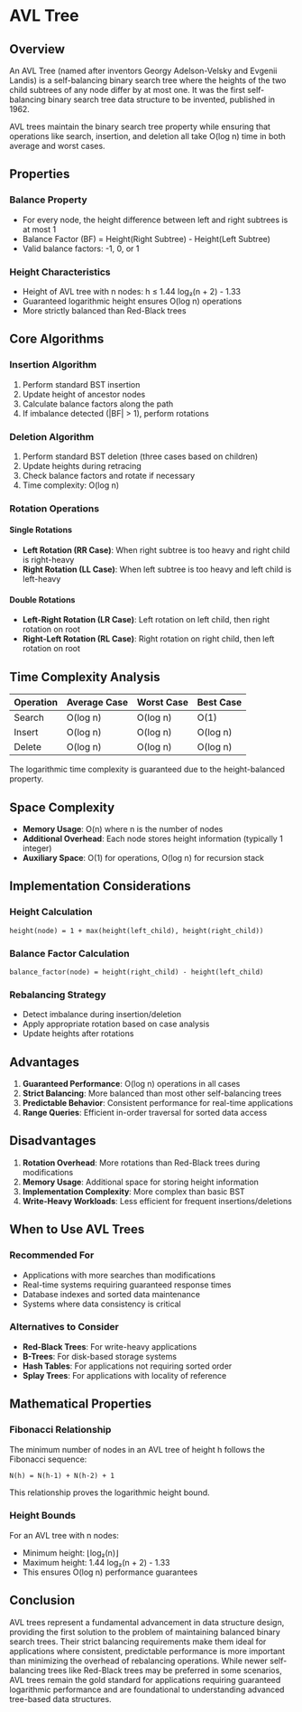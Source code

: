 # AVL Tree

## Overview

An AVL Tree (named after inventors Georgy Adelson-Velsky and Evgenii Landis) is a self-balancing binary search tree where the heights of the two child subtrees of any node differ by at most one. It was the first self-balancing binary search tree data structure to be invented, published in 1962.

AVL trees maintain the binary search tree property while ensuring that operations like search, insertion, and deletion all take O(log n) time in both average and worst cases.

## Properties

### Balance Property
- For every node, the height difference between left and right subtrees is at most 1
- Balance Factor (BF) = Height(Right Subtree) - Height(Left Subtree)
- Valid balance factors: -1, 0, or 1

### Height Characteristics
- Height of AVL tree with n nodes: h ≤ 1.44 log₂(n + 2) - 1.33
- Guaranteed logarithmic height ensures O(log n) operations
- More strictly balanced than Red-Black trees

## Core Algorithms

### Insertion Algorithm
1. Perform standard BST insertion
2. Update height of ancestor nodes
3. Calculate balance factors along the path
4. If imbalance detected (|BF| > 1), perform rotations

### Deletion Algorithm
1. Perform standard BST deletion (three cases based on children)
2. Update heights during retracing
3. Check balance factors and rotate if necessary
4. Time complexity: O(log n)

### Rotation Operations

#### Single Rotations
- **Left Rotation (RR Case)**: When right subtree is too heavy and right child is right-heavy
- **Right Rotation (LL Case)**: When left subtree is too heavy and left child is left-heavy

#### Double Rotations  
- **Left-Right Rotation (LR Case)**: Left rotation on left child, then right rotation on root
- **Right-Left Rotation (RL Case)**: Right rotation on right child, then left rotation on root

## Time Complexity Analysis

| Operation | Average Case | Worst Case | Best Case |
|-----------|--------------|------------|-----------|
| Search    | O(log n)     | O(log n)   | O(1)      |
| Insert    | O(log n)     | O(log n)   | O(log n)  |
| Delete    | O(log n)     | O(log n)   | O(log n)  |

The logarithmic time complexity is guaranteed due to the height-balanced property.

## Space Complexity

- **Memory Usage**: O(n) where n is the number of nodes
- **Additional Overhead**: Each node stores height information (typically 1 integer)
- **Auxiliary Space**: O(1) for operations, O(log n) for recursion stack



## Implementation Considerations

### Height Calculation
```
height(node) = 1 + max(height(left_child), height(right_child))
```

### Balance Factor Calculation
```
balance_factor(node) = height(right_child) - height(left_child)
```

### Rebalancing Strategy
- Detect imbalance during insertion/deletion
- Apply appropriate rotation based on case analysis
- Update heights after rotations

## Advantages

1. **Guaranteed Performance**: O(log n) operations in all cases
2. **Strict Balancing**: More balanced than most other self-balancing trees
3. **Predictable Behavior**: Consistent performance for real-time applications
4. **Range Queries**: Efficient in-order traversal for sorted data access

## Disadvantages

1. **Rotation Overhead**: More rotations than Red-Black trees during modifications
2. **Memory Usage**: Additional space for storing height information
3. **Implementation Complexity**: More complex than basic BST
4. **Write-Heavy Workloads**: Less efficient for frequent insertions/deletions

## When to Use AVL Trees

### Recommended For
- Applications with more searches than modifications
- Real-time systems requiring guaranteed response times
- Database indexes and sorted data maintenance
- Systems where data consistency is critical

### Alternatives to Consider
- **Red-Black Trees**: For write-heavy applications
- **B-Trees**: For disk-based storage systems
- **Hash Tables**: For applications not requiring sorted order
- **Splay Trees**: For applications with locality of reference

## Mathematical Properties

### Fibonacci Relationship
The minimum number of nodes in an AVL tree of height h follows the Fibonacci sequence:
```
N(h) = N(h-1) + N(h-2) + 1
```
This relationship proves the logarithmic height bound.

### Height Bounds
For an AVL tree with n nodes:
- Minimum height: ⌊log₂(n)⌋ 
- Maximum height: 1.44 log₂(n + 2) - 1.33
- This ensures O(log n) performance guarantees

## Conclusion

AVL trees represent a fundamental advancement in data structure design, providing the first solution to the problem of maintaining balanced binary search trees. Their strict balancing requirements make them ideal for applications where consistent, predictable performance is more important than minimizing the overhead of rebalancing operations. While newer self-balancing trees like Red-Black trees may be preferred in some scenarios, AVL trees remain the gold standard for applications requiring guaranteed logarithmic performance and are foundational to understanding advanced tree-based data structures.